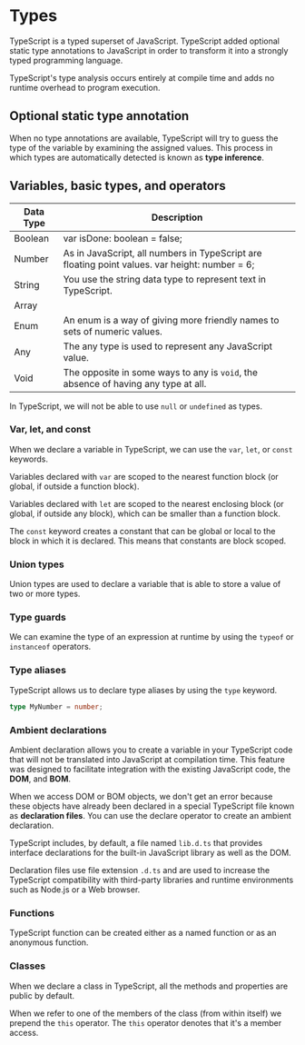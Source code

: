 # Types

TypeScript is a typed superset of JavaScript.
TypeScript added optional static type annotations to JavaScript in order to transform it into a strongly typed programming language.

TypeScript's type analysis occurs entirely at compile time and adds no runtime overhead to program execution.

## Optional static type annotation

When no type annotations are available, TypeScript will try to guess the type of the variable by examining the assigned values.
This process in which types are automatically detected is known as **type inference**.

## Variables, basic types, and operators

| Data Type | Description |
| --- | --- |
| Boolean | var isDone: boolean = false; |
| Number | As in JavaScript, all numbers in TypeScript are floating point values. var height: number = 6; |
| String | You use the string data type to represent text in TypeScript. |
| Array | |
| Enum | An enum is a way of giving more friendly names to sets of numeric values. |
| Any | The any type is used to represent any JavaScript value. |
| Void | The opposite in some ways to any is `void`, the absence of having any type at all. |

In TypeScript, we will not be able to use `null` or `undefined` as types.

### Var, let, and const

When we declare a variable in TypeScript, we can use the `var`, `let`, or `const` keywords.

Variables declared with `var` are scoped to the nearest function block (or global, if outside a function block).

Variables declared with `let` are scoped to the nearest enclosing block (or global, if outside any block), which can be smaller than a function block.

The `const` keyword creates a constant that can be global or local to the block in which it is declared.
This means that constants are block scoped.

### Union types

Union types are used to declare a variable that is able to store a value of two or more types.

### Type guards

We can examine the type of an expression at runtime by using the `typeof` or `instanceof` operators.

### Type aliases

TypeScript allows us to declare type aliases by using the `type` keyword.
```typescript
type MyNumber = number;
```

### Ambient declarations

Ambient declaration allows you to create a variable in your TypeScript code that will not be translated into JavaScript at compilation time.
This feature was designed to facilitate integration with the existing JavaScript code, the **DOM**, and **BOM**.

When we access DOM or BOM objects, we don't get an error because these objects have already been declared in a special TypeScript file known as **declaration files**.
You can use the declare operator to create an ambient declaration.

TypeScript includes, by default, a file named `lib.d.ts` that provides interface declarations for the built-in JavaScript library as well as the DOM.

Declaration files use file extension `.d.ts` and are used to increase the TypeScript compatibility with third-party libraries and runtime environments such as Node.js or a Web browser.

### Functions

TypeScript function can be created either as a named function or as an anonymous function.

### Classes

When we declare a class in TypeScript, all the methods and properties are public by default.

When we refer to one of the members of the class (from within itself) we prepend the `this` operator.
The `this` operator denotes that it's a member access.
